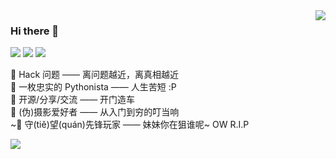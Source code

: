 <img align="right" src="https://github-readme-stats-tr0y.vercel.app/api?username=Macr0phag3&show_icons=true&theme=radical&hide_title=true" />

### Hi there 👋
[![](https://img.shields.io/badge/dynamic/json?color=brightgreen&logo=zhihu&label=Followers&query=%24.data.totalSubs&url=https%3A%2F%2Fapi.spencerwoo.com%2Fsubstats%2F%3Fsource%3Dzhihu%26queryKey%3Dtr0yZh)](https://www.zhihu.com/people/tr0yZh) [![](https://img.shields.io/badge/dynamic/json?color=blue&logo=github&label=Followers&query=%24.data.totalSubs&url=https%3A%2F%2Fapi.spencerwoo.com%2Fsubstats%2F%3Fsource%3Dgithub%26queryKey%3DMacr0phag3)](https://github.com/Macr0phag3/) [![](https://img.shields.io/badge/dynamic/json?color=red&logo=Sina%20Weibo&label=Followers&query=%24.data.totalSubs&url=https%3A%2F%2Fapi.spencerwoo.com%2Fsubstats%2F%3Fsource%3Dweibo%26queryKey%3D6575448477)](https://weibo.com/u/6575448477)

🍭 Hack 问题 —— 离问题越近，离真相越近<br>
🍭 一枚忠实的 Pythonista —— 人生苦短 :P<br>
🍭 开源/分享/交流 —— 开门造车<br>
🍭 (伪)摄影爱好者 —— 从入门到穷的叮当响<br>
~🍭 守(tiě)望(quán)先锋玩家 —— 妹妹你在狙谁呢~ OW R.I.P<br>

![](https://komarev.com/ghpvc/?username=Macr0phag3)
